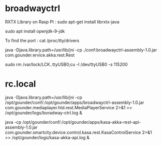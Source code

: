 # broadwayctrl


RXTX Library on Rasp PI :  sudo apt-get install librxtx-java

sudo apt install openjdk-9-jdk

To find the port :  cat /proc/tty/drivers



 java -Djava.library.path=/usr/lib/jni -cp ./conf:broadwayctrl-assembly-1.0.jar com.gounder.ervice.akka.rest.Rest





sudo rm /var/lock/LCK..ttyUSB0;cu -l /dev/ttyUSB0 -s 115200

# rc.local

java -Djava.library.path=/usr/lib/jni -cp /opt/gounder/conf/:/opt/gounder/apps/broadwayctrl-assembly-1.0.jar com.gounder.mediaplayer.htd.rest.MediaPlayerService 2>&1 >> /opt/gounder/logs/boradway-ctrl.log &

java -cp /opt/gounder/conf/:/opt/gounder/apps/kasa-akka-rest-api-assembly-1.0.jar com.gounder.smartcity.device.control.kasa.rest.KasaControlService 2>&1 >> /opt/gounder/logs/kasa-akka-api.log &
